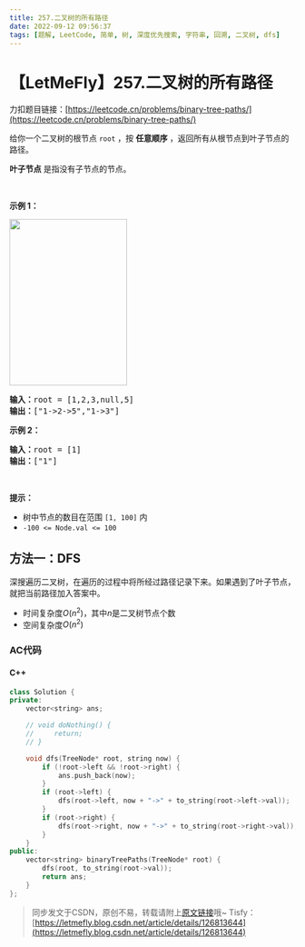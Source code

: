 ```yaml
---
title: 257.二叉树的所有路径
date: 2022-09-12 09:56:37
tags: [题解, LeetCode, 简单, 树, 深度优先搜索, 字符串, 回溯, 二叉树, dfs]
---
```


# 【LetMeFly】257.二叉树的所有路径

力扣题目链接：[https://leetcode.cn/problems/binary-tree-paths/](https://leetcode.cn/problems/binary-tree-paths/)

<p>给你一个二叉树的根节点 <code>root</code> ，按 <strong>任意顺序</strong> ，返回所有从根节点到叶子节点的路径。</p>

<p><strong>叶子节点</strong> 是指没有子节点的节点。</p>
&nbsp;

<p><strong>示例 1：</strong></p>
<img alt="" src="https://assets.leetcode.com/uploads/2021/03/12/paths-tree.jpg" style="width: 207px; height: 293px;" />
<pre>
<strong>输入：</strong>root = [1,2,3,null,5]
<strong>输出：</strong>["1-&gt;2-&gt;5","1-&gt;3"]
</pre>

<p><strong>示例 2：</strong></p>

<pre>
<strong>输入：</strong>root = [1]
<strong>输出：</strong>["1"]
</pre>

<p>&nbsp;</p>

<p><strong>提示：</strong></p>

<ul>
	<li>树中节点的数目在范围 <code>[1, 100]</code> 内</li>
	<li><code>-100 &lt;= Node.val &lt;= 100</code></li>
</ul>


    
## 方法一：DFS

深搜遍历二叉树，在遍历的过程中将所经过路径记录下来。如果遇到了叶子节点，就把当前路径加入答案中。

+ 时间复杂度$O(n^2)$，其中$n$是二叉树节点个数
+ 空间复杂度$O(n^2)$

### AC代码

#### C++

```cpp
class Solution {
private:
    vector<string> ans;

    // void doNothing() {
    //     return;
    // }

    void dfs(TreeNode* root, string now) {
        if (!root->left && !root->right) {
            ans.push_back(now);
        }
        if (root->left) {
            dfs(root->left, now + "->" + to_string(root->left->val));
        }
        if (root->right) {
            dfs(root->right, now + "->" + to_string(root->right->val));
        }
    }
public:
    vector<string> binaryTreePaths(TreeNode* root) {
        dfs(root, to_string(root->val));
        return ans;
    }
};
```

> 同步发文于CSDN，原创不易，转载请附上[原文链接](https://leetcode.letmefly.xyz/2022/09/12/LeetCode%200257.%E4%BA%8C%E5%8F%89%E6%A0%91%E7%9A%84%E6%89%80%E6%9C%89%E8%B7%AF%E5%BE%84/)哦~
> Tisfy：[https://letmefly.blog.csdn.net/article/details/126813644](https://letmefly.blog.csdn.net/article/details/126813644)
